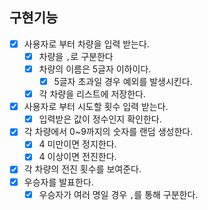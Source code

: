 ## 구현기능
- [x] 사용자로 부터 차량을 입력 받는다.
  - [x] 차량을 `,`로 구분한다
  - [x] 차량의 이름은 5글자 이하이다.
    - [x] 5글자 초과일 경우 예외를 발생시킨다.
  - [x] 각 차량을 리스트에 저장한다.
- [x] 사용자로 부터 시도할 횟수 입력 받는다.
  - [x] 입력받은 값이 정수인지 확인한다.
- [x] 각 차량에서 0~9까지의 숫자를 랜덤 생성한다.
  - [x] 4 미만이면 정지한다.
  - [x] 4 이상이면 전진한다.
- [x] 각 차량의 전진 횟수를 보여준다.
- [x] 우승자를 발표한다.
  - [x] 우승자가 여러 명일 경우 `,`를 통해 구분한다.
